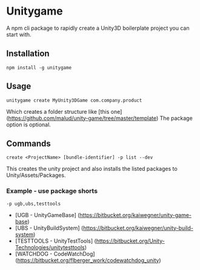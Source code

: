 # Unitygame
A npm cli package to rapidly create a Unity3D boilerplate project you can start with.

## Installation
    npm install -g unitygame

## Usage
    unitygame create MyUnity3DGame com.company.product

Which creates a folder structure like [this one] (https://github.com/malud/unity-game/tree/master/template)
The package option is optional.

## Commands
    create <ProjectName> [bundle-identifier] -p list --dev

This creates the unity project and also installs the listed packages to Unity/Assets/Packages.

### Example - use package shorts
    -p ugb,ubs,testtools

* [UGB - UnityGameBase] (https://bitbucket.org/kaiwegner/unity-game-base)
* [UBS - UnityBuildSystem] (https://bitbucket.org/kaiwegner/unity-build-system)
* [TESTTOOLS - UnityTestTools] (https://bitbucket.org/Unity-Technologies/unitytesttools)
* [WATCHDOG - CodeWatchDog] (https://bitbucket.org/flberger_work/codewatchdog_unity)
